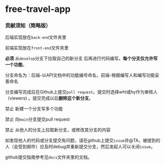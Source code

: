 # free-travel-app

### 贡献须知（简略版）

后端实现放在`back-end`文件夹里

前端实现放在`front-end`文件夹里

**必须** 从`develop`分支下拉取自己的新分支 后再进行代码编写。**每个分支仅允许写一个功能**。

分支命名为：后端-以API文档中的功能编号命名，前端-根据编写人和编写功能妥善命名

分支编写完成后在Github上提交`pull request`。提交时选择wht或hy作为审核人（viewers) 。提交完成以后**删除这个新分支**。

禁止 新建一个分支写多个功能

禁止 向`main`分支提交pull request

禁止 从他人的分支上拉取新分支，或修改其分支的内容

如发现他人的代码或分支提交有问题，请在github上提交`issue`并@TA，被提到的人（会受到邮件）应及时debug并重新提交分支，然后发起人可以关闭`issue`。

github提交指南参考见`docs`文件夹里的文档。

